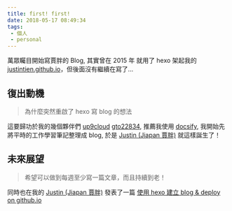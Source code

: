 ```yaml
---
title: first! first!
date: 2018-05-17 08:49:34
tags:
 - 個人
 - personal
---
```


萬眾矚目開始寫賈胖的 Blog, 其實曾在 2015 年 就用了 hexo 架起我的 [justintien.github.io](https://justintien.github.io)，但後面沒有繼續在寫了…

## 復出動機

> 為什麼突然重啟了 hexo 寫 blog 的想法

這要歸功於我的幾個夥伴們 [up9cloud](https://github.com/up9cloud) [gto22834](https://github.com/gto22834), 推薦我使用 [docsify](https://docsify.js.org/), 我開始先將平時的工作學習筆記整理成 blog, 於是 [Justin (Jiapan 賈胖)](https://blog.jiapan.tw/) 就這樣誕生了！


## 未來展望

> 希望可以做到每週至少寫一篇文章，而且持續到老！

同時也在我的 [Justin (Jiapan 賈胖)](https://blog.jiapan.tw/) 發表了一篇 [使用 hexo 建立 blog & deploy on github.io](https://blog.jiapan.tw/workflow/hexo-github.io)